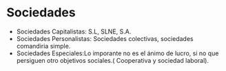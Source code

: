 # Sociedades

* Sociedades Capitalistas: S.L, SLNE, S.A.
* Sociedades Personalistas: Sociedades colectivas, sociedades comandiria simple.
* Sociedades Especiales:Lo imporante no es el ánimo de lucro, si no que persiguen otro objetivos sociales.( Cooperativa y sociedad laboral).


